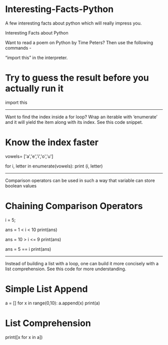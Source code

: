 # Interesting-Facts-Python
A few interesting facts about python which will really impress you.

Interesting Facts about Python

Want to read a poem on Python by Time Peters? 
Then use the following commands - 

“import this” in the interpreter.
# Try to guess the result before you actually run it
import this


---------------------------------------------------
Want to find the index inside a for loop? Wrap an iterable with ‘enumerate’ and it will yield the item along with its index. See this code snippet.
# Know the index faster
vowels= ['a','e','i','o','u']

for i, letter in enumerate(vowels):
	print (i, letter)


----------------------------------------------------
Comparison operators can be used in such a way that variable can store boolean values

# Chaining Comparison Operators
i = 5;

ans = 1 < i < 10
print(ans)

ans = 10 > i <= 9
print(ans)

ans = 5 == i
print(ans)

--------------------------------------------------
Instead of building a list with a loop, one can build it more concisely with a list comprehension. See this code for more understanding.

# Simple List Append
a = []
for x in range(0,10):
	a.append(x)
print(a)

# List Comprehension
print([x for x in a])





